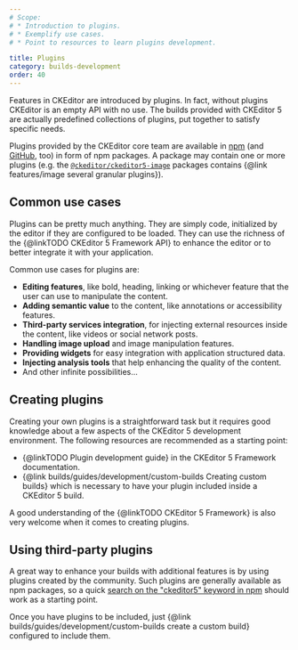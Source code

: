 ```yaml
---
# Scope:
# * Introduction to plugins.
# * Exemplify use cases.
# * Point to resources to learn plugins development.

title: Plugins
category: builds-development
order: 40
---
```


Features in CKEditor are introduced by plugins. In fact, without plugins CKEditor is an empty API with no use. The builds provided with CKEditor 5 are actually predefined collections of plugins, put together to satisfy specific needs.

Plugins provided by the CKEditor core team are available in [npm](https://www.npmjs.com/search?q=ckeditor5) (and [GitHub](https://github.com/ckeditor?utf8=%E2%9C%93&q=ckeditor5&type=&language=), too) in form of npm packages. A package may contain one or more plugins (e.g. the [`@ckeditor/ckeditor5-image`](https://www.npmjs.com/package/@ckeditor/ckeditor5-image) packages contains {@link features/image several granular plugins}).

## Common use cases

Plugins can be pretty much anything. They are simply code, initialized by the editor if they are configured to be loaded. They can use the richness of the {@linkTODO CKEditor 5 Framework API} to enhance the editor or to better integrate it with your application.

Common use cases for plugins are:

* **Editing features**, like bold, heading, linking or whichever feature that the user can use to manipulate the content.
* **Adding semantic value** to the content, like annotations or accessibility features.
* **Third-party services integration**, for injecting external resources inside the content, like videos or social network posts.
* **Handling image upload** and image manipulation features.
* **Providing widgets** for easy integration with application structured data.
* **Injecting analysis tools** that help enhancing the quality of the content.
* And other infinite possibilities...

## Creating plugins

Creating your own plugins is a straightforward task but it requires good knowledge about a few aspects of the CKEditor 5 development environment. The following resources are recommended as a starting point:

* {@linkTODO Plugin development guide} in the CKEditor 5 Framework documentation.
* {@link builds/guides/development/custom-builds Creating custom builds} which is necessary to have your plugin included inside a CKEditor 5 build.

A good understanding of the {@linkTODO CKEditor 5 Framework} is also very welcome when it comes to creating plugins.

## Using third-party plugins

A great way to enhance your builds with additional features is by using plugins created by the community. Such plugins are generally available as npm packages, so a quick [search on the "ckeditor5" keyword in npm](https://www.npmjs.com/search?q=ckeditor5) should work as a starting point.

Once you have plugins to be included, just {@link builds/guides/development/custom-builds create a custom build} configured to include them.
